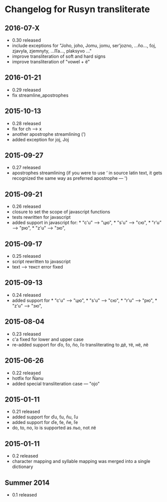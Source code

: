 # Changelog for Rusyn transliterate

## 2016-07-X
 * 0.30 released
 * include exceptions for "Joho, joho, Jomu, jomu, ser'jozno, ...ňo..., ťoj, zjavyla, zjemnyty, ...ľľa..., plaksyvo ..."
 * improve transliteration of soft and hard signs
 * improve transliteration of "vowel + ё"

## 2016-01-21
 * 0.29 released
 * fix streamline_apostrophes

## 2015-10-13
 * 0.28 released
 * fix for ch —> х
 * another apostrophe streamlining (’)
 * added exception for joj, Joj

## 2015-09-27
 * 0.27 released
 * apostrophes streamlining (if you were to use ‘ in source latin text, it gets recognized the same way as preferred apostrophe — ')

## 2015-09-21
 * 0.26 released
 * closure to set the scope of javascript functions
 * tests rewritten for javascript
 * added support in javascript for:
		*	"c'u" —> "цю",
		*	"s'u" —> "сю",
		* "r'u" —> "рю",
		* "z'u" —> "зю",

## 2015-09-17
 * 0.25 released
 * script rewritten to javascript
 * text —> текст error fixed

## 2015-09-13
 * 0.24 released
 * added support for
		*	"c'u" —> "цю",
		*	"s'u" —> "сю",
		* "r'u" —> "рю",
		* "z'u" —> "зю",

## 2015-08-04
 * 0.23 released
 * c'a fixed for lower and upper case
 * re-added support for ďo, ťo, ňo, ľo transliterating to дё, тё, нё, лё


## 2015-06-26
 * 0.22 released
 * hotfix for Ňanu
 * added special transliteration case — "ojo"

## 2015-01-11
 * 0.21 released
 * added support for ďu, ťu, ňu, ľu
 * added support for ďe, ťe, ňe, ľe
 * do, to, no, lo is supported as льо, not лё


## 2015-01-11
 * 0.2 released
 * character mapping and syllable mapping was merged into a single dictionary

## Summer 2014
 * 0.1 released
